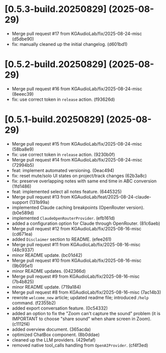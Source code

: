 # [0.5.3-build.20250829] (2025-08-29)

* Merge pull request #17 from KGAudioLab/fix/2025-08-24-misc (d5dbe90)
* fix: manually cleaned up the initial changelog. (d601bd1)

# [0.5.2-build.20250829] (2025-08-29)

* Merge pull request #16 from KGAudioLab/fix/2025-08-24-misc (8eeec39)
* fix: use correct token in `release` action. (f93626d)

# [0.5.1-build.20250829] (2025-08-29)

* Merge pull request #15 from KGAudioLab/fix/2025-08-24-misc (58ba8e9)
* fix: use correct token in `release` action. (9230b0f)
* Merge pull request #14 from KGAudioLab/fix/2025-08-24-misc (72994b5)
* feat: implement automated versioning. (0eac494)
* fix: reset mute/solo UI states on project/track changes (62b3a8c)
* fix: preserve overlapping notes with same end time in ABC conversion (1fd1486)
* feat: implemented select all notes feature. (6445325)
* Merge pull request #13 from KGAudioLab/feat/2025-08-24-claude-support (131b99a)
* implemented Claude caching breakpoints (OpenRouter version). (b0e589d)
* implemented `ClaudeOpenRouterProvider`. (efb161d)
* added a configuration option for Claude through OpenRouter. (81c6aeb)
* Merge pull request #12 from KGAudioLab/fix/2025-08-16-misc (cd671ea)
* added `Disclaimer` section to README. (efee261)
* Merge pull request #11 from KGAudioLab/fix/2025-08-16-misc (48c9337)
* minor README update. (bc01d42)
* Merge pull request #10 from KGAudioLab/fix/2025-08-16-misc (9b095e1)
* minor README updates. (042366d)
* Merge pull request #9 from KGAudioLab/fix/2025-08-16-misc (7b4b825)
* minor README update. (719a184)
* Merge pull request #8 from KGAudioLab/fix/2025-08-16-misc (7ac14b3)
* rewrote `welcome_new` article; updated readme file; introduced `/help` command. (f2355b2)
* added export conversation feature. (0c54332)
* added an option to fix the "Zoom can't capture the sound" problem (it is IMPORTANT to choose "share sound" when share screen in Zoom). (c1112f4)
* added overview document. (365acda)
* optimized ChatBox component. (8b0ddae)
* cleaned up the LLM providers. (429efaf)
* removed native tool_calls handling from `OpenAIProvider`. (cf4f3ed)
